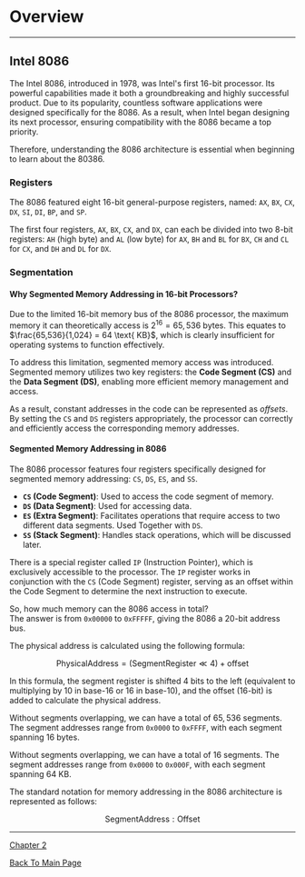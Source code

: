 # Overview

---

## Intel 8086

The Intel 8086, introduced in 1978, was Intel's first 16-bit processor. 
Its powerful capabilities made it both a groundbreaking and highly successful product. 
Due to its popularity, countless software applications were designed specifically 
for the 8086. As a result, when Intel began designing its next processor, 
ensuring compatibility with the 8086 became a top priority.

Therefore, understanding the 8086 architecture is essential when
beginning to learn about the 80386.

### Registers
The 8086 featured eight 16-bit general-purpose registers, named:
`AX`, `BX`, `CX`, `DX`, `SI`, `DI`, `BP`, and `SP`.

The first four registers, `AX`, `BX`, `CX`, and `DX`, can each be divided into two 8-bit registers:
`AH` (high byte) and `AL` (low byte) for `AX`,
`BH` and `BL` for `BX`,
`CH` and `CL` for `CX`,
and `DH` and `DL` for `DX`.

### Segmentation

#### Why Segmented Memory Addressing in 16-bit Processors?

Due to the limited 16-bit memory bus of the 8086 processor,
the maximum memory it can theoretically access is $2^{16} = 65,536 \text{ bytes}$. 
This equates to $\frac{65,536}{1,024} = 64 \text{ KB}$,
which is clearly insufficient for operating systems to function effectively.

To address this limitation, segmented memory access was introduced.
Segmented memory utilizes two key registers:
the **Code Segment (CS)** and the **Data Segment (DS)**,
enabling more efficient memory management and access.

As a result, constant addresses in the code can be represented as *offsets*.
By setting the `CS` and `DS` registers appropriately, the processor can correctly
and efficiently access the corresponding memory addresses.

#### Segmented Memory Addressing in 8086

The 8086 processor features four registers specifically designed for
segmented memory addressing: `CS`, `DS`, `ES`, and `SS`.

- **`CS` (Code Segment)**: Used to access the code segment of memory.
- **`DS` (Data Segment)**: Used for accessing data.
- **`ES` (Extra Segment)**: Facilitates operations that require access to two different data segments.
                            Used Together with `DS`.
- **`SS` (Stack Segment)**: Handles stack operations, which will be discussed later.

There is a special register called `IP` (Instruction Pointer),
which is exclusively accessible to the processor.
The `IP` register works in conjunction with the `CS` (Code Segment) register,
serving as an offset within the Code Segment to determine the next instruction to execute.

So, how much memory can the 8086 access in total?  
The answer is from `0x00000` to `0xFFFFF`, giving the 8086 a 20-bit address bus.

The physical address is calculated using the following formula:

$$\text{PhysicalAddress} = (\text{SegmentRegister} \ll 4) + \text{offset}$$

In this formula, the segment register is shifted 4 bits to the left 
(equivalent to multiplying by 10 in base-16 or 16 in base-10), 
and the offset (16-bit) is added to calculate the physical address.

Without segments overlapping, we can have a total of $65,536$ segments.
The segment addresses range from `0x0000` to `0xFFFF`,
with each segment spanning $16 \text{ bytes}$.

Without segments overlapping, we can have a total of $16$ segments.
The segment addresses range from `0x0000` to `0x000F`,
with each segment spanning $64 \text{ KB}$.

The standard notation for memory addressing in the 8086 architecture is
represented as follows:

$$\text{SegmentAddress}:\text{Offset}$$

---

[Chapter 2]()

[Back To Main Page](../README.md)

